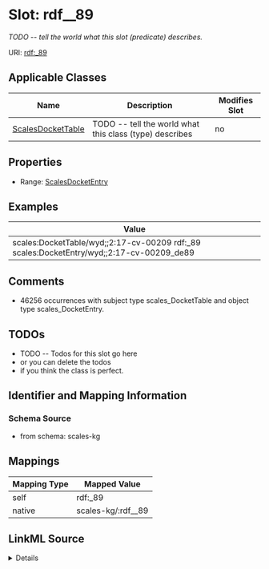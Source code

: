 

# Slot: rdf__89


_TODO -- tell the world what this slot (predicate) describes._





URI: [rdf:_89](http://www.w3.org/1999/02/22-rdf-syntax-ns#_89)



<!-- no inheritance hierarchy -->





## Applicable Classes

| Name | Description | Modifies Slot |
| --- | --- | --- |
| [ScalesDocketTable](../classes/ScalesDocketTable.md) | TODO -- tell the world what this class (type) describes |  no  |







## Properties

* Range: [ScalesDocketEntry](../classes/ScalesDocketEntry.md)






## Examples

| Value |
| --- |
| scales:DocketTable/wyd;;2:17-cv-00209 rdf:_89 scales:DocketEntry/wyd;;2:17-cv-00209_de89 |

## Comments

* 46256 occurrences with subject type scales_DocketTable and object type scales_DocketEntry.

## TODOs

* TODO -- Todos for this slot go here
* or you can delete the todos
* if you think the class is perfect.

## Identifier and Mapping Information







### Schema Source


* from schema: scales-kg




## Mappings

| Mapping Type | Mapped Value |
| ---  | ---  |
| self | rdf:_89 |
| native | scales-kg/:rdf__89 |




## LinkML Source

<details>
```yaml
name: rdf__89
description: TODO -- tell the world what this slot (predicate) describes.
todos:
- TODO -- Todos for this slot go here
- or you can delete the todos
- if you think the class is perfect.
comments:
- 46256 occurrences with subject type scales_DocketTable and object type scales_DocketEntry.
examples:
- value: scales:DocketTable/wyd;;2:17-cv-00209 rdf:_89 scales:DocketEntry/wyd;;2:17-cv-00209_de89
from_schema: scales-kg
rank: 1000
slot_uri: rdf:_89
alias: rdf__89
domain_of:
- scales_DocketTable
range: scales_DocketEntry

```
</details>